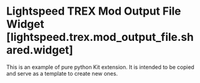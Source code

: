 # Lightspeed TREX Mod Output File Widget [lightspeed.trex.mod_output_file.shared.widget]

This is an example of pure python Kit extension. It is intended to be copied and serve as a template to create new ones.

